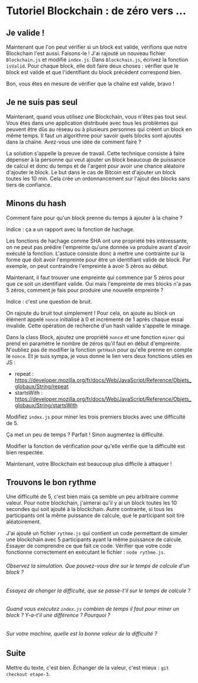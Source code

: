 # Tutoriel Blockchain : de zéro vers ...

## Je valide !

Maintenant que l'on peut vérifier si un block est valide, vérifions que notre Blockchain l'est aussi. Faisons-le ! J'ai rajouté un nouveau fichier `Blockchain.js` et modifié `index.js`. Dans `Blockchain.js`, écrivez la fonction `isValid`. Pour chaque block, elle doit faire deux choses : vérifier que le block est valide et que l'identifiant du block précédent correspond bien.

Bon, vous êtes en mesure de vérifier que la chaîne est valide, bravo !

## Je ne suis pas seul

Maintenant, quand vous utilisez une Blockchain, vous n'êtes pas tout seul. Vous êtes dans une application distribuée avec tous les problèmes qui peuvent être dûs au réseau ou à plusieurs personnes qui créent un block en même temps. Il faut un algorithme pour savoir quels blocks sont ajoutés dans la chaîne. Avez-vous une idée de comment faire ?

La solution s'appelle la preuve de travail. Cette technique consiste à faire dépenser à la personne qui veut ajouter un block beaucoup de puissance de calcul et donc du temps et de l'argent pour avoir une chance aléatoire d'ajouter le block. Le but dans le cas de Bitcoin est d'ajouter un block toutes les 10 min. Cela crée un ordonnancement sur l'ajout des blocks sans tiers de confiance.

## Minons du hash

Comment faire pour qu'un block prenne du temps à ajouter à la chaine ?

Indice : ça a un rapport avec la fonction de hachage.

Les fonctions de hachage comme SHA ont une propriété très intéressante, on ne peut pas prédire l'empreinte qu'une donnée va produire avant d'avoir exécuté la fonction. L'astuce consiste donc à mettre une contrainte sur la forme que doit avoir l'empreinte pour être un identifiant valide de block. Par exemple, on peut contraindre l'empreinte à avoir 5 zéros au début.

Maintenant, il faut trouver une empreinte qui commence par 5 zéros pour que ce soit un identifiant valide. Oui mais l'empreinte de mes blocks n'a pas 5 zéros, comment je fais pour produire une nouvelle empreinte ?

Indice : c'est une question de bruit.

On rajoute du bruit tout simplement ! Pour cela, on ajoute au block un élément appelé `nonce` initialisé à 0 et incrémenté de 1 après chaque essai invalide. Cette opération de recherche d'un hash valide s'appelle le minage.

Dans la class Block, ajoutez une propriété `nonce` et une fonction `miner` qui prend en paramètre le nombre de zéros qu'il faut en début d'empreinte. N'oubliez pas de modifier la fonction `getHash` pour qu'elle prenne en compte le `nonce`. Et je suis sympa, je vous donne le lien vers deux fonctions utiles en JS :

* repeat : https://developer.mozilla.org/fr/docs/Web/JavaScript/Reference/Objets_globaux/String/repeat
* startsWith : https://developer.mozilla.org/fr/docs/Web/JavaScript/Reference/Objets_globaux/String/startsWith

Modifiez `index.js` pour miner les trois premiers blocks avec une difficulté de 5.

Ça met un peu de temps ? Parfait ! Sinon augmentez la difficulté.

Modifier la fonction de vérification pour qu'elle vérifie que la difficulté est bien respectée.

Maintenant, votre Blockchain est beaucoup plus difficile à attaquer !

## Trouvons le bon rythme

Une difficulté de 5, c'est bien mais ça semble un peu arbitraire comme valeur. Pour notre blockchain, j'aimerai qu'il y ai un block toutes les 10 secondes qui soit ajouté à la blockchain. Autre contrainte, si tous les participants ont la même puissance de calcule, que le participant soit tiré aléatoirement.

J'ai ajouté un fichier `rythme.js` qui contient un code permettant de simuler une blockchain avec 5 participants ayant la même puissance de calcule. Essayer de comprendre ce que fait ce code. Vérifier que votre code fonctionne correctement en exécutant le fichier : `node rythme.js`.

###### Observez la simulation. Que pouvez-vous dire sur le temps de calcule d'un block ?

###### Essayez de changer la difficulté, que se passe-t'il sur le temps de calcule ?

###### Quand vous exécutez `index.js` combien de temps il faut pour miner un block ? Y-a-t'il une différence ? Pourquoi ?

###### Sur votre machine, quelle est la bonne valeur de la difficulté ?

## Suite

Mettre du texte, c'est bien. Échanger de la valeur, c'est mieux : `git checkout etape-3`.
